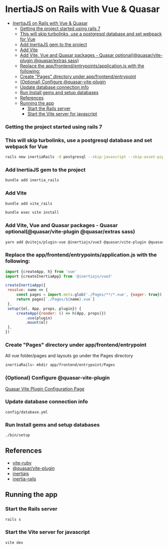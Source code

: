# InertiaJS on Rails with Vue & Quasar

<!-- TOC -->

* [InertiaJS on Rails with Vue & Quasar](#inertiajs-on-rails-with-vue--quasar)
    * [Getting the project started using rails 7](#getting-the-project-started-using-rails-7)
    * [This will skip turbolinks, use a postgresql database and set webpack for Vue](#this-will-skip-turbolinks-use-a-postgresql-database-and-set-webpack-for-vue)
    * [Add InertiaJS gem to the project](#add-inertiajs-gem-to-the-project)
    * [Add Vite](#add-vite)
    * [Add Vite, Vue and Quasar packages - Quasar optional(@quasar/vite-plugin @quasar/extras sass)](#add-vite-vue-and-quasar-packages---quasar-optionalquasarvite-plugin-quasarextras-sass)
    * [Replace the app/frontend/entrypoints/application.js with the following:](#replace-the-appfrontendentrypointsapplicationjs-with-the-following)
    * [Create "Pages" directory under app/frontend/entrypoint](#create-pages-directory-under-appfrontendentrypoint)
    * [(Optional) Configure @quasar-vite-plugin](#optional-configure-quasar-vite-plugin)
    * [Update database connection info](#update-database-connection-info)
    * [Run Install gems and setup databases](#run-install-gems-and-setup-databases)
    * [References](#references)
    * [Running the app](#running-the-app)
        * [Start the Rails server](#start-the-rails-server)
        * [Start the Vite server for javascript](#start-the-vite-server-for-javascript)

<!-- TOC -->

### Getting the project started using rails 7

### This will skip turbolinks, use a postgresql database and set webpack for Vue

   ```bash
   rails new inertiaRails -d postgresql --skip-javascript --skip-asset-pipeline
   ```

### Add InertiaJS gem to the project

   ```bash
   bundle add inertia_rails
   ```

### Add Vite

   ```bash
   bundle add vite_rails
   ```

   ```bash 
   bundle exec vite install
   ```

### Add Vite, Vue and Quasar packages - Quasar optional(@quasar/vite-plugin @quasar/extras sass)

   ```bash
   yarn add @vitejs/plugin-vue @inertiajs/vue3 @quasar/vite-plugin @quasar/extras sass vue
   ```

### Replace the app/frontend/entrypoints/application.js with the following:

   ```javascript
   import {createApp, h} from 'vue'
import {createInertiaApp} from '@inertiajs/vue3'

createInertiaApp({
    resolve: name => {
        const pages = import.meta.glob('./Pages/**/*.vue', {eager: true})
        return pages[`./Pages/${name}.vue`]
    },
    setup({el, App, props, plugin}) {
        createApp({render: () => h(App, props)})
            .use(plugin)
            .mount(el)
    },
})
   ```

### Create "Pages" directory under app/frontend/entrypoint

All vue folder/pages and layouts go under the Pages directory

   ```bash
   inertiaRails> mkdir app/frontend/entrypoint/Pages
   ```

### (Optional) Configure @quasar-vite-plugin

[Quasar Vite Plugin Configuration Page](https://quasar.dev/start/vite-plugin)

### Update database connection info

   ```
   config/database.yml
   ```

### Run Install gems and setup databases

   ```bash
   ./bin/setup
   ```

## References

- [vite-ruby](https://vite-ruby.netlify.app/)
- [@quasar/vite-plugin](https://quasar.dev/start/vite-plugin/)
- [inertiajs](https://inertiajs.com/)
- [inertia-rails](https://github.com/inertiajs/inertia-rails)

## Running the app

### Start the Rails server

```bash 
rails s
```

### Start the Vite server for javascript

```bash 
vite dev
```

